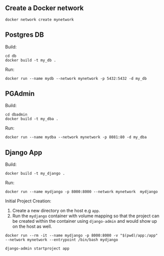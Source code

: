 ## Create a Docker network
```
docker network create mynetwork
```

## Postgres DB

Build:
```
cd db
docker build -t my_db .
```

Run:
```
docker run --name mydb --network mynetwork -p 5432:5432 -d my_db
```

## PGAdmin

Build:
```
cd dbadmin
docker build -t my_dba .
```

Run:
```
docker run --name mydba --network mynetwork -p 8081:80 -d my_dba
```

## Django App

Build:
```
docker build -t my_django .
```

Run:
```
docker run --name mydjango -p 8000:8000 --network mynetwork  mydjango
```


Initial Project Creation:

1. Create a new directory on the host e.g `app`.
2. Run the `mydjango` container with volume mapping so that the project 
   can be created within the container using `django-admin` and would show up 
   on the host as well.

```
docker run --rm -it --name mydjango -p 8000:8000 -v "$(pwd)/app:/app" --network mynetwork --entrypoint /bin/bash mydjango
```

```
django-admin startproject app
```
 
